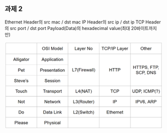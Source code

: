## 과제 2
Ethernet Header의 src mac / dst mac
IP Header의 src ip / dst ip
TCP Header의 src port / dst port
Payload(Data)의 hexadecimal value(최대 20바이트까지만)

![OSI_and_TCP](OSI_and_TCP.png)
